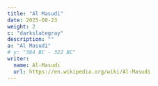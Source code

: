 ```yaml
---
title: "Al Masudi"
date: 2025-08-23
weight: 2
c: "darkslategray"
description: ""
a: "Al Masudi"
# y: "384 BC - 322 BC"
writer:
  name: Al-Masudi 
  url: https://en.wikipedia.org/wiki/Al-Masudi
---
```


